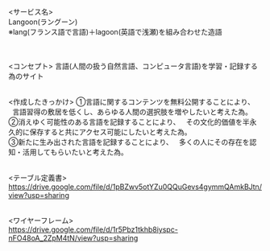 <サービス名><br>
Langoon(ラングーン)<br>
※lang(フランス語で言語)＋lagoon(英語で浅瀬)を組み合わせた造語<br>
<br>
<br>

<コンセプト>
言語(人間の扱う自然言語、コンピュータ言語)を学習・記録する為のサイト
<br>
<br>

<作成したきっかけ>
①言語に関するコンテンツを無料公開することにより、
 &nbsp;&nbsp;言語習得の敷居を低くし、あらゆる人間の選択肢を増やしたいと考えた為。
 <br>
②消えゆく可能性のある言語を記録することにより、
 &nbsp;&nbsp;その文化的価値を半永久的に保存すると共にアクセス可能にしたいと考えた為。
 <br>
③新たに生み出された言語を記録することにより、
 &nbsp;&nbsp;多くの人にその存在を認知・活用してもらいたいと考えた為。
<br>
<br>

<テーブル定義書><br>
https://drive.google.com/file/d/1pBZwv5otYZu0QQuGevs4gymmQAmkBJtn/view?usp=sharing
<br>
<br>

<ワイヤーフレーム><br>
https://drive.google.com/file/d/1r5Pbz1tkhb8iyspc-nFO48oA_2ZpM4tN/view?usp=sharing
